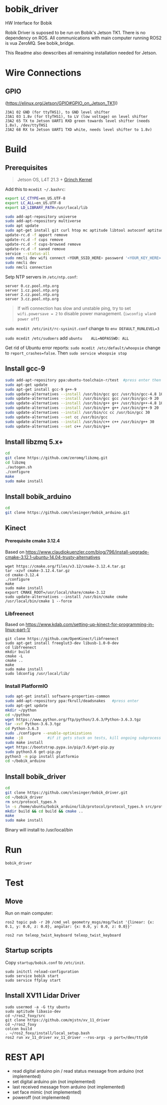 # bobik_driver
HW Interface for Bobik

Robik Driver is suposed to be run on Bobik's Jetson TK1. There is no dependency on ROS. All communications with main computer running ROS2 is vua ZeroMQ. See bobik_bridge.

This Readme also dewscribes all remaining installation needed for Jetson.

# Wire Connections

## GPIO
(https://elinux.org/Jetson/GPIO#GPIO_on_Jetson_TK1))
```
J3A1 02 GND (for ttyTHS1), to GND level shifter
J3A1 03 1.8v (for ttyTHS1), to LV (low voltage) on level shifter
J3A2 65 TX to Jetson UART1 RXD green towards level shifter (needs 1.8v), /dev/ttyTHS1  
J3A2 68 RX to Jetson UART1 TXD white, needs level shifter to 1.8v)
```

# Build

## Prerequisites

> Jetson OS, L4T 21.3 + [Grinch Kernel](https://github.com/jetsonhacks/installGrinch)

Add this to ```mcedit ~/.bashrc```:
```bash
export LC_CTYPE=en_US.UTF-8
export LC_ALL=en_US.UTF-8
export LD_LIBRARY_PATH=/usr/local/lib
```

```bash
sudo add-apt-repository universe
sudo add-apt-repository multiverse
sudo apt update
sudo apt-get install git curl htop mc aptitude libtool autoconf aptitude cmake zlib1g-dev libssl-dev libboost-system1.54-dev
update-rc.d -f apport remove
update-rc.d -f cups remove
update-rc.d -f cups-browsed remove
update-rc.d -f saned remove
service --status-all
sudo nmcli dev wifi connect <YOUR_SSID_HERE> password '<YOUR_KEY_HERE>'
sudo nmcli dev
sudo nmcli connection
```

Setp NTP servers in ```/etc/ntp.conf```:
```
server 0.cz.pool.ntp.org
server 1.cz.pool.ntp.org
server 2.cz.pool.ntp.org
server 3.cz.pool.ntp.org
```

> If wifi connection has slow and unstable ping, try to set ```wifi.powersave = 2``` to disable power management. (```iwconfig wlan0 power off```)

```sudo mcedit /etc/init/rc-sysinit.conf``` change to ```env DEFAULT_RUNLEVEL=3```


```sudo mcedit /etc/sudoers``` add ```ubuntu    ALL=NOPASSWD: ALL```

Get rid of Ubuntu error reports: ```sudo mcedit /etc/default/whoopsie``` change to ```report_crashes=false```. Then ```sudo service whoopsie stop```



## Install gcc-9
```bash
sudo add-apt-repository ppa:ubuntu-toolchain-r/test  #press enter then
sudo apt-get update
sudo apt-get install gcc-9 g++-9
sudo update-alternatives --install /usr/bin/gcc gcc /usr/bin/gcc-4.8 10
sudo update-alternatives --install /usr/bin/gcc gcc /usr/bin/gcc-9 20
sudo update-alternatives --install /usr/bin/g++ g++ /usr/bin/g++-4.8 10
sudo update-alternatives --install /usr/bin/g++ g++ /usr/bin/g++-9 20
sudo update-alternatives --install /usr/bin/cc cc /usr/bin/gcc 30
sudo update-alternatives --set cc /usr/bin/gcc
sudo update-alternatives --install /usr/bin/c++ c++ /usr/bin/g++ 30
sudo update-alternatives --set c++ /usr/bin/g++
```

## Install libzmq 5.x+
```bash
cd
git clone https://github.com/zeromq/libzmq.git
cd libzmq
./autogen.sh
./configure
make
sudo make install
```

## Install bobik_arduino
```bash
cd
git clone https://github.com/slesinger/bobik_arduino.git
```

## Kinect

#### Prerequisite cmake 3.12.4

Based on https://www.claudiokuenzler.com/blog/796/install-upgrade-cmake-3.12.1-ubuntu-14.04-trusty-alternatives

```
wget https://cmake.org/files/v3.12/cmake-3.12.4.tar.gz
tar -xzvf cmake-3.12.4.tar.gz
cd cmake-3.12.4
./configure
make
sudo make install
export CMAKE_ROOT=/usr/local/share/cmake-3.12
sudo update-alternatives --install /usr/bin/cmake cmake /usr/local/bin/cmake 1 --force
```

### Libfreenect

Based on https://www.kdab.com/setting-up-kinect-for-programming-in-linux-part-1/

```
git clone https://github.com/OpenKinect/libfreenect
sudo apt-get install freeglut3-dev libusb-1.0-0-dev
cd libfreenect
mkdir build
cmake -L
cmake ..
make
sudo make install
sudo ldconfig /usr/local/lib/
```

### Install PlatformIO
```bash
sudo apt-get install software-properties-common
sudo add-apt-repository ppa:fkrull/deadsnakes   #press enter
sudo apt-get update
mkdir ~/python
cd ~/python
wget https://www.python.org/ftp/python/3.6.3/Python-3.6.3.tgz
tar -xvf Python-3.6.3.tgz
cd Python-3.6.3
sudo ./configure --enable-optimizations
make -j8           #if it gets stuck on tests, kill ongoing subprocess to unblock
sudo make install
wget https://bootstrap.pypa.io/pip/3.6/get-pip.py
sudo python3.6 get-pip.py
python3 -m pip install platformio
cd ~/bobik_arduino
```

## Install bobik_driver
```bash
cd
git clone https://github.com/slesinger/bobik_driver.git
cd ~/bobik_driver
rm src/protocol_types.h
ln -s /home/ubuntu/bobik_arduino/lib/protocol/protocol_types.h src/protocol_types.h
mkdir build && cd build && cmake ..
make
sudo make install
```
Binary will install to /usr/local/bin

# Run
```
bobik_driver
```


# Test

## Move
Run on main computer:
```
ros2 topic pub -r 20 /cmd_vel geometry_msgs/msg/Twist '{linear: {x: 0.1, y: 0.0, z: 0.0}, angular: {x: 0.0, y: 0.0, z: 0.0}}'
```

```
ros2 run teleop_twist_keyboard teleop_twist_keyboard
```

## Startup scripts

Copy ```startup/bobik.conf``` to ```/etc/init```.
```
sudo initctl reload-configuration
sudo service bobik start
sudo service ffplay start
```

## Install XV11 Lidar Driver
```
sudo usermod -a -G tty ubuntu
sudo aptitude libasio-dev
cd ~/ros2_foxy/src
git clone https://github.com/mjstn/xv_11_driver
cd ~/ros2_foxy
colcon build
. ~/ros2_foxy/install/local_setup.bash
ros2 run xv_11_driver xv_11_driver --ros-args -p port=/dev/ttyS0
```

# REST API

- read digital arduino pin / read status message from arduino (not implemented)
- set digital arduino pin (not implemented)
- last received message from arduino (not implemented)
- set face mimic (not implemented)
- poweroff (not implemented)

